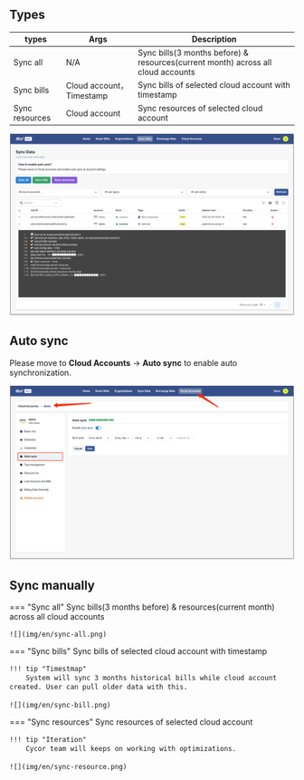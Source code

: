 ## Types

| types          | Args                    | Description                                                                      |
|----------------|-------------------------|----------------------------------------------------------------------------------|
| Sync all       | N/A                     | Sync bills(3 months before) & resources(current month) across all cloud accounts |
| Sync bills     | Cloud account，Timestamp | Sync bills of selected cloud account with timestamp                              |
| Sync resources | Cloud account                     | Sync resources of selected cloud account                         |

![](img/en/overview.png)

## Auto sync
Please move to **Cloud Accounts** -> **Auto sync** to enable auto synchronization.

![](img/en/set-auto-sync.png)

## Sync manually
=== "Sync all"
    Sync bills(3 months before) & resources(current month) across all cloud accounts
    
    ![](img/en/sync-all.png)

=== "Sync bills"
    Sync bills of selected cloud account with timestamp
    
    !!! tip "Timestmap"
        System will sync 3 months historical bills while cloud account created. User can pull older data with this.

    ![](img/en/sync-bill.png)

=== "Sync resources"
    Sync resources of selected cloud account
    
    !!! tip "Iteration"
        Cycor team will keeps on working with optimizations.

    ![](img/en/sync-resource.png)


